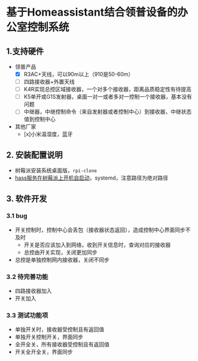 # 基于Homeassistant结合领普设备的办公室控制系统

## 1.支持硬件

- 领普产品
  - [x] R3AC+天线，可以90m以上（910是50-60m）
  - [ ] 四路接收器+外置天线
  - [ ] K4R实现总控区域接收器，一个对多个接收器，距离品质稳定性有待提高
  - [ ] K5单开或G1S发射器，桌面一对一或者多对一控制一个接收器，基本没有问题
  - [ ] 中继器，中继控制命令（来自发射器或者控制中心）到接收器，中继状态值到控制中心
- 其他厂家
  - [x]小米温湿度，蓝牙

## 2. 安装配置说明

- 树莓派安装系统桌面版，`rpi-clone`
- [hass服务在树莓派上开机自启动](https://www.home-assistant.io/docs/autostart/systemd/)，systemd，注意路径为绝对路径

## 3. 软件开发

### 3.1 bug

- 开关控制时，控制中心会丢包（接收器状态返回），造成控制中心界面同步不及时
  - 开关是否应该加入到网络，收到开关信息时，查询对应的接收器
  - 总控由开关实现，关闭更加同步
- 总控是单独控制网内接收器，关闭不同步

### 3.2 待完善功能

- 四路接收器加入
- 开关加入

### 3.3 测试功能项

- 单独开关时，接收器受控制且有返回值
- 单独开关控制开关，界面同步
- 全开全关，所有接收器受控制且有返回值
- 开关全开全关，界面同步